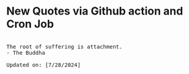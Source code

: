 # New Quotes via Github action and Cron Job

<pre>
<!-- #quote -->
The root of suffering is attachment.
- The Buddha

Updated on: [7/28/2024]
<!-- #quoteEnd -->
</pre>
